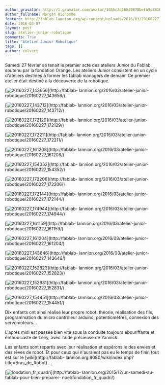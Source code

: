 ```yaml
---
author_gravatar: http://1.gravatar.com/avatar/1055c2d168d9878befb9c8810eda96dc?s=96&d=mm&r=g
author_fullname: Morgan Richomme
feature: http://fablab-lannion.org/wp-content/uploads/2016/03/20160227_172206.jpg
date: 2016-03-07
layout: post
slug: atelier-junior-robotique
comments: True
title: "Atelier Junior Robotique"
tags: []
author: colvert
---
```

Samedi 27 février se tenait le premier acte des ateliers Junior du Fablab,
soutenu par la fondation Orange. Les ateliers Junior consistent en un cycle
d'ateliers destinés à former les fablab managers de demain! Ce premier atelier
était destiné à la découverte de la robotique.

[![20160227_143656](http://fablablannion.github.io/images/20160227_143656-150x150.jpg)](http://fablab-
lannion.org/2016/03/atelier-junior-robotique/20160227_143656/)

[![20160227_143712](http://fablablannion.github.io/images/20160227_143712-150x150.jpg)](http://fablab-
lannion.org/2016/03/atelier-junior-robotique/20160227_143712/)

[![20160227_172129](http://fablablannion.github.io/images/20160227_172129-150x150.jpg)](http://fablab-
lannion.org/2016/03/atelier-junior-robotique/20160227_172129/)

  

[![20160227_172211](http://fablablannion.github.io/images/20160227_172211-150x150.jpg)](http://fablab-
lannion.org/2016/03/atelier-junior-robotique/20160227_172211/)

[![20160227_161208](http://fablablannion.github.io/images/20160227_161208-150x150.jpg)](http://fablab-
lannion.org/2016/03/atelier-junior-robotique/20160227_161208/)

[![20160227_154352](http://fablablannion.github.io/images/20160227_154352-150x150.jpg)](http://fablab-
lannion.org/2016/03/atelier-junior-robotique/20160227_154352/)

  

[![20160227_172206](http://fablablannion.github.io/images/20160227_172206-150x150.jpg)](http://fablab-
lannion.org/2016/03/atelier-junior-robotique/20160227_172206/)

[![20160227_172144](http://fablablannion.github.io/images/20160227_172144-150x150.jpg)](http://fablab-
lannion.org/2016/03/atelier-junior-robotique/20160227_172144/)

[![20160227_174944](http://fablablannion.github.io/images/20160227_174944-150x150.jpg)](http://fablab-
lannion.org/2016/03/atelier-junior-robotique/20160227_174944/)

  

[![20160227_161159](http://fablablannion.github.io/images/20160227_161159-150x150.jpg)](http://fablab-
lannion.org/2016/03/atelier-junior-robotique/20160227_161159/)

[![20160227_161204](http://fablablannion.github.io/images/20160227_161204-150x150.jpg)](http://fablab-
lannion.org/2016/03/atelier-junior-robotique/20160227_161204/)

[![20160227_143646](http://fablablannion.github.io/images/20160227_143646-150x150.jpg)](http://fablab-
lannion.org/2016/03/atelier-junior-robotique/20160227_143646/)

  

[![20160227_152823](http://fablablannion.github.io/images/20160227_152823-150x150.jpg)](http://fablab-
lannion.org/2016/03/atelier-junior-robotique/20160227_152823/)

[![20160227_152831](http://fablablannion.github.io/images/20160227_152831-150x150.jpg)](http://fablab-
lannion.org/2016/03/atelier-junior-robotique/20160227_152831/)

[![20160227_154451](http://fablablannion.github.io/images/20160227_154451-150x150.jpg)](http://fablab-
lannion.org/2016/03/atelier-junior-robotique/20160227_154451/)

  

Dix enfants ont ainsi réalisé leur propre robot: théorie, réalisation des
fils, programmation du micro contrôleur arduino, potentiomètres, connexion des
servomoteurs…

L'après midi est passée bien vite sous la conduite toujours ébouriffante et
enthousiaste de Lény, avec l'aide précieuse de Yannick.

Les enfants sont repartis avec leur réalisation et espérons le des envies et
des rêves de robot. Et pour ceux qui n'auraient pas eu le temps de finir, tout
est sur le [wiki](http://fablab-
lannion.org:8080/wiki/index.php?title=Bras_de_Robot)….

[![fondation_fr_quadri](http://fablablannion.github.io/images/fondation_fr_quadri.jpg)](http://fablab-
lannion.org/2015/12/un-samedi-au-fablab-pour-bien-preparer-
noel/fondation_fr_quadri/)








